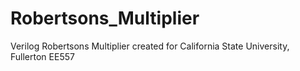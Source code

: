 Robertsons_Multiplier
=====================

Verilog Robertsons Multiplier created for California State University, Fullerton EE557
